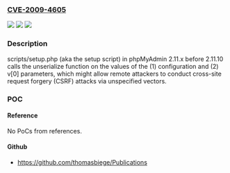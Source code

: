 ### [CVE-2009-4605](https://cve.mitre.org/cgi-bin/cvename.cgi?name=CVE-2009-4605)
![](https://img.shields.io/static/v1?label=Product&message=n%2Fa&color=blue)
![](https://img.shields.io/static/v1?label=Version&message=n%2Fa&color=blue)
![](https://img.shields.io/static/v1?label=Vulnerability&message=n%2Fa&color=brighgreen)

### Description

scripts/setup.php (aka the setup script) in phpMyAdmin 2.11.x before 2.11.10 calls the unserialize function on the values of the (1) configuration and (2) v[0] parameters, which might allow remote attackers to conduct cross-site request forgery (CSRF) attacks via unspecified vectors.

### POC

#### Reference
No PoCs from references.

#### Github
- https://github.com/thomasbiege/Publications

